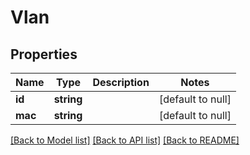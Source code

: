 # Vlan

## Properties
Name | Type | Description | Notes
------------ | ------------- | ------------- | -------------
**id** | **string** |  | [default to null]
**mac** | **string** |  | [default to null]

[[Back to Model list]](../README.md#documentation-for-models) [[Back to API list]](../README.md#documentation-for-api-endpoints) [[Back to README]](../README.md)


